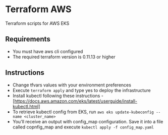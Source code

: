 # Terraform AWS
Terraform scripts for AWS EKS

## Requirements
- You must have aws cli configured
- The required terraform version is 0.11.13 or higher

## Instructions
- Change tfvars values with your environment preferences
- Execute `terraform apply` and type yes to deploy the infrastructure
- Install kubectl following these instructions - [https://docs.aws.amazon.com/eks/latest/userguide/install-kubectl.html]
- To retrieve kubectl config from EKS, run `aws eks update-kubeconfig --name <cluster_name>`
- You'll receive an output with config_map configuration. Save it into a file called copnfig_map and execute `kubectl apply -f config_map.yaml`

